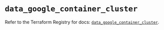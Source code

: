 # `data_google_container_cluster`

Refer to the Terraform Registry for docs: [`data_google_container_cluster`](https://registry.terraform.io/providers/hashicorp/google-beta/6.37.0/docs/data-sources/google_container_cluster).
